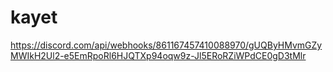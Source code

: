 # kayet
https://discord.com/api/webhooks/861167457410088970/gUQByHMvmGZyMWIkH2Ul2-e5EmRpoRl6HJQTXp94oqw9z-Jl5ERoRZiWPdCE0gD3tMlr
